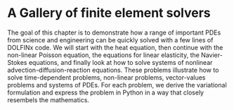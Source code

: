 # A Gallery of finite element solvers

The goal of this chapter is to demonstrate how a range of important PDEs from science and  engineering can be quickly solved with a few lines of DOLFINx code. 
We will start with the heat equation, then continue with the non-linear Poisson equation, the equations for linear elasticity, the Navier-Stokes equations, and finally look at how to solve systems of nonlinear advection-diffusion-reaction equations. These problems illustrate how to solve time-dependent problems, non-linear problems, vector-values problems and systems of PDEs. For each problem, we derive the variational formulation and express the problem in Python in a way that closely resembels the mathematics.
